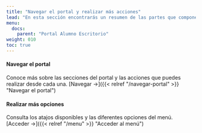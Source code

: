 ```yaml
---
title: "Navegar el portal y realizar más acciones"
lead: "En esta sección encontrarás un resumen de las partes que componen el portal con las acciones que podrás realizar con cada una de las funcionalidades. Además encontrarás información para acceder a algunas pantallas mediante atajos y consultar los canales de contacto de la universidad."
menu:
  docs:
    parent: "Portal Alumno Escritorio"
weight: 010
toc: true
---
```


#### Navegar el portal

Conoce más sobre las secciones del portal y las acciones que puedes realizar desde cada una. [Navegar →]({{< relref "/navegar-portal" >}} "Navegar el portal")


#### Realizar más opciones 

Consulta los atajos disponibles y las diferentes opciones del menú. [Acceder →]({{< relref "/menu" >}} "Acceder al menú")
